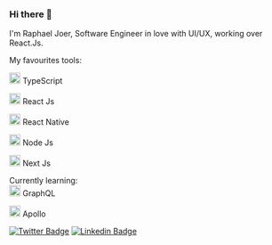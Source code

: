 ### Hi there 👋

I'm Raphael Joer, Software Engineer in love with UI/UX, working over React.Js.

My favourites tools:

<img src="https://i.ibb.co/PZ2XZgr/ts.png" width="20"/> TypeScript

<img src="https://i.ibb.co/nw7bwV8/react.png" width="20"/> React Js

<img src="https://i.ibb.co/nw7bwV8/react.png" width="20"/> React Native

<img src="https://i.ibb.co/t3CwZkb/68747470733a2f2f692e6962622e636f2f7656786d794e322f6e6f64652e706e67.png" width="20"/> Node Js

<img src="https://i.ibb.co/BsJh9n7/nextjs.png" width="20"/> Next Js

Currently learning:  
<img src="https://i.ibb.co/TH3HpPM/68747470733a2f2f692e6962622e636f2f326e724e537a662f6772617068716c2e706e67.png" width="20"/> GraphQL

<img src="https://i.ibb.co/j4CMBK3/68747470733a2f2f692e6962622e636f2f5430587a59564b2f61706f6c6c6f2e706e67.png" width="20"/> Apollo

[![Twitter Badge](https://img.shields.io/badge/-@raphaeljoer-1ca0f1?style=flat-square&labelColor=1ca0f1&logo=twitter&logoColor=white&link=https://twitter.com/raphaeljoer)](https://twitter.com/lukemorales)
[![Linkedin Badge](https://img.shields.io/badge/-Raphael%20Joer-blue?style=flat-square&logo=Linkedin&logoColor=white&link=https://www.linkedin.com/in/raphaeljoer)](https://www.linkedin.com/in/raphaeljoer)
